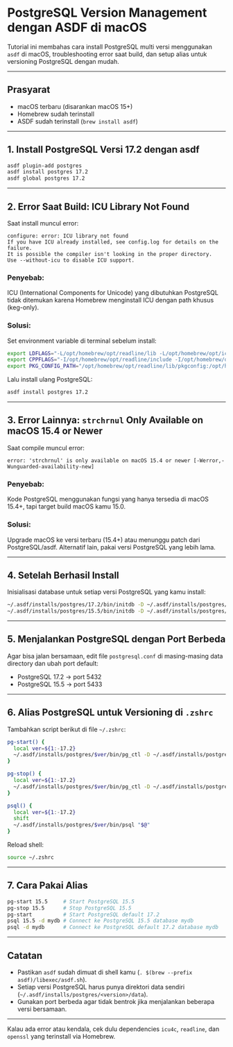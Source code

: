 # PostgreSQL Version Management dengan ASDF di macOS

Tutorial ini membahas cara install PostgreSQL multi versi menggunakan `asdf` di macOS, troubleshooting error saat build, dan setup alias untuk versioning PostgreSQL dengan mudah.

---

## Prasyarat

- macOS terbaru (disarankan macOS 15+)
- Homebrew sudah terinstall
- ASDF sudah terinstall (`brew install asdf`)

---

## 1. Install PostgreSQL Versi 17.2 dengan asdf

```bash
asdf plugin-add postgres
asdf install postgres 17.2
asdf global postgres 17.2
````

---

## 2. Error Saat Build: ICU Library Not Found

Saat install muncul error:

```
configure: error: ICU library not found
If you have ICU already installed, see config.log for details on the failure.
It is possible the compiler isn't looking in the proper directory.
Use --without-icu to disable ICU support.
```

### Penyebab:

ICU (International Components for Unicode) yang dibutuhkan PostgreSQL tidak ditemukan karena Homebrew menginstall ICU dengan path khusus (keg-only).

### Solusi:

Set environment variable di terminal sebelum install:

```bash
export LDFLAGS="-L/opt/homebrew/opt/readline/lib -L/opt/homebrew/opt/icu4c@77/lib -L/opt/homebrew/opt/openssl@3/lib"
export CPPFLAGS="-I/opt/homebrew/opt/readline/include -I/opt/homebrew/opt/icu4c@77/include -I/opt/homebrew/opt/openssl@3/include"
export PKG_CONFIG_PATH="/opt/homebrew/opt/readline/lib/pkgconfig:/opt/homebrew/opt/icu4c@77/lib/pkgconfig:/opt/homebrew/opt/openssl@3/lib/pkgconfig"
```

Lalu install ulang PostgreSQL:

```bash
asdf install postgres 17.2
```

---

## 3. Error Lainnya: `strchrnul` Only Available on macOS 15.4 or Newer

Saat compile muncul error:

```
error: 'strchrnul' is only available on macOS 15.4 or newer [-Werror,-Wunguarded-availability-new]
```

### Penyebab:

Kode PostgreSQL menggunakan fungsi yang hanya tersedia di macOS 15.4+, tapi target build macOS kamu 15.0.

### Solusi:

Upgrade macOS ke versi terbaru (15.4+) atau menunggu patch dari PostgreSQL/asdf. Alternatif lain, pakai versi PostgreSQL yang lebih lama.

---

## 4. Setelah Berhasil Install

Inisialisasi database untuk setiap versi PostgreSQL yang kamu install:

```bash
~/.asdf/installs/postgres/17.2/bin/initdb -D ~/.asdf/installs/postgres/17.2/data
~/.asdf/installs/postgres/15.5/bin/initdb -D ~/.asdf/installs/postgres/15.5/data
```

---

## 5. Menjalankan PostgreSQL dengan Port Berbeda

Agar bisa jalan bersamaan, edit file `postgresql.conf` di masing-masing data directory dan ubah port default:

* PostgreSQL 17.2 → port 5432
* PostgreSQL 15.5 → port 5433

---

## 6. Alias PostgreSQL untuk Versioning di `.zshrc`

Tambahkan script berikut di file `~/.zshrc`:

```bash
pg-start() {
  local ver=${1:-17.2}  
  ~/.asdf/installs/postgres/$ver/bin/pg_ctl -D ~/.asdf/installs/postgres/$ver/data -l logfile_$ver start
}

pg-stop() {
  local ver=${1:-17.2}
  ~/.asdf/installs/postgres/$ver/bin/pg_ctl -D ~/.asdf/installs/postgres/$ver/data stop
}

psql() {
  local ver=${1:-17.2}
  shift
  ~/.asdf/installs/postgres/$ver/bin/psql "$@"
}
```

Reload shell:

```bash
source ~/.zshrc
```

---

## 7. Cara Pakai Alias

```bash
pg-start 15.5     # Start PostgreSQL 15.5
pg-stop 15.5      # Stop PostgreSQL 15.5
pg-start          # Start PostgreSQL default 17.2
psql 15.5 -d mydb # Connect ke PostgreSQL 15.5 database mydb
psql -d mydb      # Connect ke PostgreSQL default 17.2 database mydb
```

---

## Catatan

* Pastikan `asdf` sudah dimuat di shell kamu (`. $(brew --prefix asdf)/libexec/asdf.sh`).
* Setiap versi PostgreSQL harus punya direktori data sendiri (`~/.asdf/installs/postgres/<version>/data`).
* Gunakan port berbeda agar tidak bentrok jika menjalankan beberapa versi bersamaan.

---

Kalau ada error atau kendala, cek dulu dependencies `icu4c`, `readline`, dan `openssl` yang terinstall via Homebrew.
